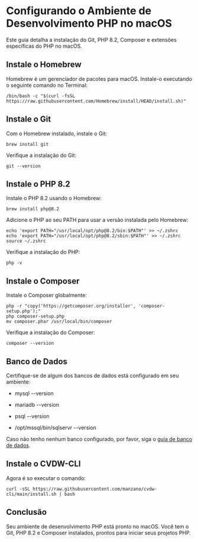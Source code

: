 
# Configurando o Ambiente de Desenvolvimento PHP no macOS

Este guia detalha a instalação do Git, PHP 8.2, Composer e extensões específicas do PHP no macOS.

## Instale o Homebrew

Homebrew é um gerenciador de pacotes para macOS. Instale-o executando o seguinte comando no Terminal:

```console
/bin/bash -c "$(curl -fsSL https://raw.githubusercontent.com/Homebrew/install/HEAD/install.sh)"
```

## Instale o Git

Com o Homebrew instalado, instale o Git:

```console
brew install git
```

Verifique a instalação do Git:

```console
git --version
```

## Instale o PHP 8.2

Instale o PHP 8.2 usando o Homebrew:

```console
brew install php@8.2
```

Adicione o PHP ao seu PATH para usar a versão instalada pelo Homebrew:

```console
echo 'export PATH="/usr/local/opt/php@8.2/bin:$PATH"' >> ~/.zshrc
echo 'export PATH="/usr/local/opt/php@8.2/sbin:$PATH"' >> ~/.zshrc
source ~/.zshrc
```

Verifique a instalação do PHP:

```console
php -v
```

## Instale o Composer

Instale o Composer globalmente:

```console
php -r "copy('https://getcomposer.org/installer', 'composer-setup.php');"
php composer-setup.php
mv composer.phar /usr/local/bin/composer
```

Verifique a instalação do Composer:

```console
composer --version
```

## Banco de Dados

Certifique-se de algum dos bancos de dados está configurado em seu ambiente:

- mysql --version

- mariadb --version

- psql --version

- /opt/mssql/bin/sqlservr --version

Caso não tenho nenhum banco configurado, por favor, siga o [guia de banco de dados](Guia_DB.md).

## Instale o CVDW-CLI

Agora é so executar o comando:

```console
curl -sSL https://raw.githubusercontent.com/manzano/cvdw-cli/main/install.sh | bash
```

## Conclusão

Seu ambiente de desenvolvimento PHP está pronto no macOS. Você tem o Git, PHP 8.2 e Composer instalados, prontos para iniciar seus projetos PHP.
